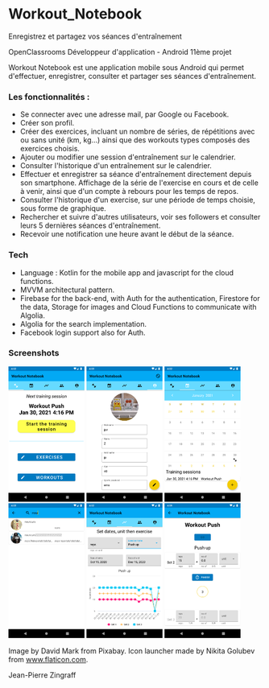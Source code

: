 # Workout_Notebook

Enregistrez et partagez vos séances d'entraînement

OpenClassrooms Développeur d'application - Android 11ème projet

Workout Notebook est une application mobile sous Android qui permet d'effectuer, enregistrer, consulter et partager ses séances d'entraînement.

### Les fonctionnalités :
- Se connecter avec une adresse mail, par Google ou Facebook.
- Créer son profil.
- Créer des exercices, incluant un nombre de séries, de répétitions avec ou sans unité (km, kg...) ainsi que des workouts types composés des exercices choisis.
- Ajouter ou modifier une session d'entraînement sur le calendrier.
- Consulter l'historique d'un entraînement sur le calendrier.
- Effectuer et enregistrer sa séance d'entraînement directement depuis son smartphone. Affichage de la série de l'exercise en cours et de celle à venir, ainsi que d'un compte à rebours pour les temps de repos.
- Consulter l'historique d'un exercise, sur une période de temps choisie, sous forme de graphique.
- Rechercher et suivre d'autres utilisateurs, voir ses followers et consulter leurs 5 dernières séances d'entraînement.
- Recevoir une notification une heure avant le début de la séance.

### Tech

- Language : Kotlin for the mobile app and javascript for the cloud functions.
- MVVM architectural pattern.
- Firebase for the back-end, with Auth for the authentication, Firestore for the data, Storage for images and Cloud Functions to communicate with Algolia.
- Algolia for the search implementation.
- Facebook login support also for Auth.

### Screenshots

<img src="https://github.com/jeanpierreZ/Workout_Notebook/blob/screenshot/app/src/main/res/drawable/screenshot_home.png?raw=true" width="30%" height="30%"/>
<img src="https://github.com/jeanpierreZ/Workout_Notebook/blob/screenshot/app/src/main/res/drawable/screenshot_profile.png?raw=true" width="30%" height="30%"/>
<img src="https://github.com/jeanpierreZ/Workout_Notebook/blob/screenshot/app/src/main/res/drawable/screenshot_calendar.png?raw=true" width="30%" height="30%"/>
<img src="https://github.com/jeanpierreZ/Workout_Notebook/blob/screenshot/app/src/main/res/drawable/screenshot_search.png?raw=true" width="30%" height="30%"/>
<img src="https://github.com/jeanpierreZ/Workout_Notebook/blob/screenshot/app/src/main/res/drawable/screenshot_statistics.png?raw=true" width="30%" height="30%"/>
<img src="https://github.com/jeanpierreZ/Workout_Notebook/blob/screenshot/app/src/main/res/drawable/screenshot_training_session.png?raw=true" width="30%" height="30%"/>

Image by David Mark from Pixabay.
Icon launcher made by Nikita Golubev from www.flaticon.com.

Jean-Pierre Zingraff